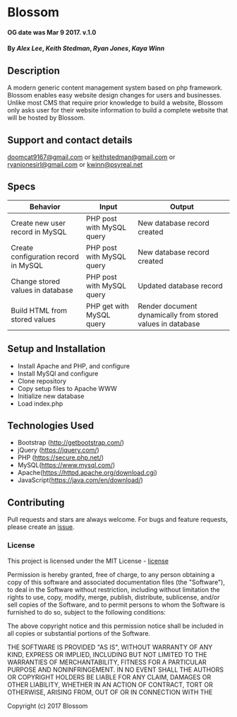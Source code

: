 
# Blossom

#### OG date was Mar 9 2017. v.1.0

#### By _Alex Lee_, _Keith Stedman_, _Ryan Jones_, _Kaya Winn_

## Description

A modern generic content management system based on php framework. Blossom enables easy website design changes for users and businesses. Unlike most CMS that require prior knowledge to build a website, Blossom only asks user for their website information to build a complete website that will be hosted by Blossom.

## Support and contact details

doomcat9167@gmail.com or keithstedman@gmail.com or ryanjonesirl@gmail.com or kwinn@psyreal.net

## Specs

|Behavior             |Input        | Output       |
|---------------------|-------------|--------------|
|Create new user record in MySQL |PHP post with MySQL query	|New database record created |
|Create configuration record in MySQL|PHP post with MySQL query	|New database record created|
|Change stored values in database |	PHP post with MySQL query	|Updated database record|
|Build HTML from stored values	|PHP get with MySQL query	|Render document dynamically from stored values in database|

## Setup and Installation

* Install Apache and PHP, and configure
* Install MySQl and configure
* Clone repository
* Copy setup files to Apache WWW
* Initialize new database
* Load index.php

## Technologies Used

* Bootstrap (http://getbootstrap.com/)
* jQuery (https://jquery.com/)
* PHP (https://secure.php.net/)
* MySQL(https://www.mysql.com/)
* Apache(https://httpd.apache.org/download.cgi)
* JavaScript(https://java.com/en/download/)


## Contributing

Pull requests and stars are always welcome. For bugs and feature requests, please create an [issue].

### License

This project is licensed under the MIT License - [license]

Permission is hereby granted, free of charge, to any person obtaining a copy of this software and associated documentation files (the "Software"), to deal in the Software without restriction, including without limitation the rights to use, copy, modify, merge, publish, distribute, sublicense, and/or sell copies of the Software, and to permit persons to whom the Software is furnished to do so, subject to the following conditions:

The above copyright notice and this permission notice shall be included in all copies or substantial portions of the Software.

THE SOFTWARE IS PROVIDED "AS IS", WITHOUT WARRANTY OF ANY KIND, EXPRESS OR IMPLIED, INCLUDING BUT NOT LIMITED TO THE WARRANTIES OF MERCHANTABILITY, FITNESS FOR A PARTICULAR PURPOSE AND NONINFRINGEMENT. IN NO EVENT SHALL THE AUTHORS OR COPYRIGHT HOLDERS BE LIABLE FOR ANY CLAIM, DAMAGES OR OTHER LIABILITY, WHETHER IN AN ACTION OF CONTRACT, TORT OR OTHERWISE, ARISING FROM, OUT OF OR IN CONNECTION WITH THE

Copyright (c) 2017 Blossom


[issue]: https://github.com/bitgrind/blossom/issues
[license]: https://opensource.org/licenses/MIT
